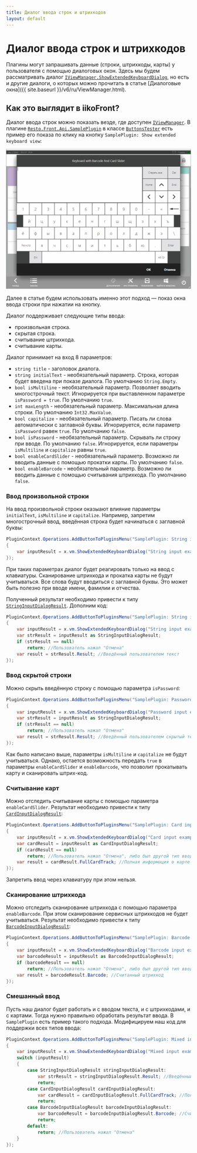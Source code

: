 ```yaml
---
title: Диалог ввода строк и штрихкодов
layout: default
---
```

# Диалог ввода строк и штрихкодов #

Плагины могут запрашивать данные (строки, штрихкоды, карты) у пользователя с помощью диалоговых окон.
Здесь мы будем рассматривать диалог [`IViewManager.ShowExtendedKeyboardDialog`](https://iiko.github.io/front.api.sdk/v7/html/M_Resto_Front_Api_UI_IViewManager_ShowExtendedKeyboardDialog.htm), но есть и другие диалоги, о которых можно прочитать в статье [Диалоговые окна]({{ site.baseurl }}/v6/ru/ViewManager.html).

## Как это выглядит в iikoFront?

Диалог ввода строк можно показать везде, где доступен [`IViewManager`](https://iiko.github.io/front.api.sdk/v7/html/T_Resto_Front_Api_UI_IViewManager.htm).
В плагине [`Resto.Front.Api.SamplePlugin`](https://github.com/iiko/front.api.sdk/tree/master/sample/v7preview7/Resto.Front.Api.SamplePlugin) в классе [`ButtonsTester`](https://github.com/iiko/front.api.sdk/blob/master/sample/v7preview7/Resto.Front.Api.SamplePlugin/ButtonsTester.cs) есть пример его показа по клику на кнопку `SamplePlugin: Show extended keyboard view`:

![extendedKeyboardDialog](../../img/extendedKeyboardDialog/extendedKeyboardDialog.png)

Далее в статье будем использовать именно этот подход — показ окна ввода строки при нажатии на кнопку.

Диалог поддерживает следующие типы ввода:
- произвольная строка.
- скрытая строка.
- считывание штрихкода.
- считывание карты.

Диалог принимает на вход 8 параметров:
- `string title` - заголовок диалога.
- `string initialText` - необязательный параметр.
Строка, которая будет введена при показе диалога.
По умолчанию `String.Empty`.
- `bool isMultiline` - необязательный параметр.
Позволяет вводить многострочный текст.
Игнорируется при выставленном параметре `isPassword = true`.
По умолчанию `true`.
- `int maxLength` - необязательный параметр.
Максимальная длина строки.
По умолчанию `Int32.MaxValue`.
- `bool capitalize` - необязательный параметр.
Писать ли слова автоматически с заглавной буквы.
Игнорируется, если параметр `isPassword` равен `true`.
По умолчанию `false`.
- `bool isPassword` - необязательный параметр.
Скрывать ли строку при вводе.
По умолчанию `false`.
Игнорируется, если параметры `isMultiline` и `capitalize` равны `true`.
- `bool enableCardSlider` - необязательный параметр.
Возможно ли вводить данные с помощью прокатки карты.
По умолчанию `false`.
- `bool enableBarcode` - необязательный параметр.
Возможно ли вводить данные с помощью считывания штрихкода.
По умолчанию `false`.

### Ввод произвольной строки

На ввод произвольной строки оказыают влияние параметры `initialText`, `isMultiline` и `capitalize`.
Например, запретим многострочный ввод, введённая строка будет начинаться с заглавной буквы:

```cs
PluginContext.Operations.AddButtonToPluginsMenu("SamplePlugin: String input example", x =>
{
    var inputResult = x.vm.ShowExtendedKeyboardDialog("String input example", isMultiline: false, capitalize: true);
});
```

При таких параметрах диалог будет реагировать только на ввод с клавиатуры.
Сканирование штрихкода и прокатка карты не будут учитываться. Все слова будут вводиться с заглавной буквы.
Это может быть полезно при вводе имени, фамилии и отчества.

Полученный результат необходимо привести к типу [`StringInputDialogResult`](https://iiko.github.io/front.api.sdk/v7/html/T_Resto_Front_Api_Data_View_StringInputDialogResult.htm).
Дополним код:

```cs
PluginContext.Operations.AddButtonToPluginsMenu("SamplePlugin: String input example", x =>
{
    var inputResult = x.vm.ShowExtendedKeyboardDialog("String input example", isMultiline: false, capitalize: true);
    var strResult = inputResult as StringInputDialogResult;
    if (strResult == null)
        return; //Пользователь нажал "Отмена"
    var result = strResult.Result; //Введённый пользователем текст
});
```

### Ввод скрытой строки

Можно скрыть введённую строку с помощью параметра `isPassword`:

```cs
PluginContext.Operations.AddButtonToPluginsMenu("SamplePlugin: Password input example", x =>
{
    var inputResult = x.vm.ShowExtendedKeyboardDialog("Password input example", isPassword: true);
    var strResult = inputResult as StringInputDialogResult;
    if (strResult == null)
        return; //Пользователь нажал "Отмена"
    var result = strResult.Result; //Введённый пользователем скрытый текст
});
```

Как было написано выше, параметры `isMultiline` и `capitalize` не будут учитываться.
Однако, остается возможность передать `true` в параметры `enableCardSlider` и `enableBarcode`, что позволит прокатывать карту и сканировать штрих-код.

### Считывание карт

Можно отследить считывание карты с помощью параметра `enableCardSlider`.
Результат необходимо привести к типу [`CardInputDialogResult`](https://iiko.github.io/front.api.sdk/v7/html/T_Resto_Front_Api_Data_View_CardInputDialogResult.htm):

```cs
PluginContext.Operations.AddButtonToPluginsMenu("SamplePlugin: Card input example", x =>
{
    var inputResult = x.vm.ShowExtendedKeyboardDialog("Card input example", enableCardSlider: true);
    var cardResult = inputResult as CardInputDialogResult;
    if (cardResult == null)
        return; //Пользователь нажал "Отмена", либо был другой тип ввода
    var result = cardResult.FullCardTrack; //Полная информация о карте
});
```

Запретить ввод через клавиатуру при этом нельзя.

### Сканирование штрихкода

Можно отследить сканирование штрихкода с помощью параметра `enableBarcode`.
При этом сканирование сервисных штрихкодов не будет учитываться.
Результат необходимо привести к типу [`BarcodeInputDialogResult`](https://iiko.github.io/front.api.sdk/v7/html/T_Resto_Front_Api_Data_View_BarcodeInputDialogResult.htm):

```cs
PluginContext.Operations.AddButtonToPluginsMenu("SamplePlugin: Barcode input example", x =>
{
    var inputResult = x.vm.ShowExtendedKeyboardDialog("Barcode input example", enableBarcode: true);
    var barcodeResult = inputResult as BarcodeInputDialogResult;
    if (barcodeResult == null)
        return; //Пользователь нажал "Отмена", либо был другой тип ввода
    var result = barcodeResult.Barcode; //Считанный штрихкод
});
```

### Смешанный ввод

Пусть наш диалог будет работать и с вводом текста, и с штрихкодами, и с картами.
Тогда нужно правильно обработать результат ввода.
В `SamplePlugin` есть пример такого подхода.
Модифицируем наш код для поддержки всех типов ввода:

```cs
PluginContext.Operations.AddButtonToPluginsMenu("SamplePlugin: Mixed input example", x =>
{
    var inputResult = x.vm.ShowExtendedKeyboardDialog("Mixed input example", enableCardSlider: true, enableBarcode: true);
    switch (inputResult)
    {
        case StringInputDialogResult stringInputDialogResult:
            var strResult = stringInputDialogResult.Result; //Введённый пользователем текст
            return;
        case CardInputDialogResult cardInputDialogResult:
            var cardResult = cardInputDialogResult.FullCardTrack; //Полная информация о карте
            return;
        case BarcodeInputDialogResult barcodeInputDialogResult:
            var barcodeResult = barcodeInputDialogResult.Barcode; //Считанный штрихкод
            return;
        default:
            return; //Пользователь нажал "Отмена"
    }
});
```